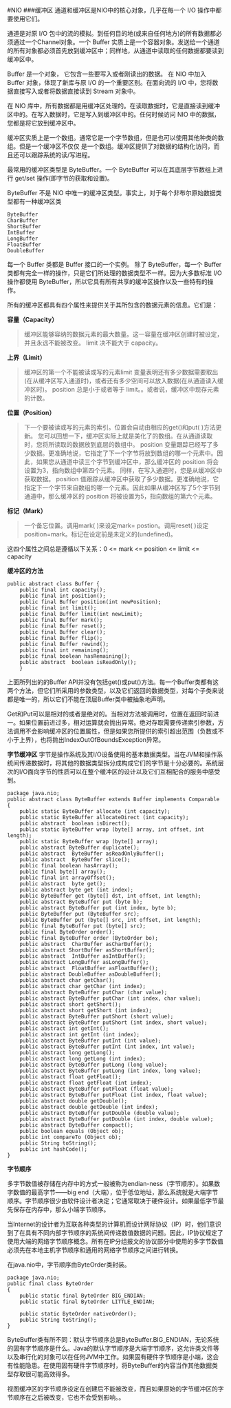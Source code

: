 #NIO
###缓冲区
通道和缓冲区是NIO中的核心对象，几乎在每一个 I/O 操作中都要使用它们。

通道是对原 I/O 包中的流的模拟。到任何目的地(或来自任何地方)的所有数据都必须通过一个Channel对象。一个 Buffer 实质上是一个容器对象。发送给一个通道的所有对象都必须首先放到缓冲区中；同样地，从通道中读取的任何数据都要读到缓冲区中。

Buffer 是一个对象， 它包含一些要写入或者刚读出的数据。 在 NIO 中加入 Buffer 对象，体现了新库与原 I/O 的一个重要区别。在面向流的 I/O 中，您将数据直接写入或者将数据直接读到 Stream 对象中。

在 NIO 库中，所有数据都是用缓冲区处理的。在读取数据时，它是直接读到缓冲区中的。在写入数据时，它是写入到缓冲区中的。任何时候访问 NIO 中的数据，您都是将它放到缓冲区中。

缓冲区实质上是一个数组。通常它是一个字节数组，但是也可以使用其他种类的数组。但是一个缓冲区不仅仅 是一个数组。缓冲区提供了对数据的结构化访问，而且还可以跟踪系统的读/写进程。

最常用的缓冲区类型是 ByteBuffer。一个 ByteBuffer 可以在其底层字节数组上进行 get/set 操作(即字节的获取和设置)。

ByteBuffer 不是 NIO 中唯一的缓冲区类型。事实上，对于每个非布尔原始数据类型都有一种缓冲区类

	ByteBuffer
	CharBuffer
	ShortBuffer
	IntBuffer
	LongBuffer
	FloatBuffer
	DoubleBuffer

每一个 Buffer 类都是 Buffer 接口的一个实例。 除了 ByteBuffer，每一个 Buffer 类都有完全一样的操作，只是它们所处理的数据类型不一样。因为大多数标准 I/O 操作都使用 ByteBuffer，所以它具有所有共享的缓冲区操作以及一些特有的操作。

所有的缓冲区都具有四个属性来提供关于其所包含的数据元素的信息。它们是：

**容量（Capacity）**

> 缓冲区能够容纳的数据元素的最大数量。这一容量在缓冲区创建时被设定，并且永远不能被改变。
> limit 决不能大于 capacity。

**上界（Limit）**

> 缓冲区的第一个不能被读或写的元素limit 变量表明还有多少数据需要取出(在从缓冲区写入通道时)，或者还有多少空间可以放入数据(在从通道读入缓冲区时)。
> position 总是小于或者等于 limit。。或者说，缓冲区中现存元素的计数。

**位置（Position）**

> 下一个要被读或写的元素的索引。位置会自动由相应的get()和put( )方法更新。
> 您可以回想一下，缓冲区实际上就是美化了的数组。在从通道读取时，您将所读取的数据放到底层的数组中。 position 变量跟踪已经写了多少数据。更准确地说，它指定了下一个字节将放到数组的哪一个元素中。因此，如果您从通道中读三个字节到缓冲区中，那么缓冲区的 position 将会设置为3，指向数组中第四个元素。
>同样，在写入通道时，您是从缓冲区中获取数据。 position 值跟踪从缓冲区中获取了多少数据。更准确地说，它指定下一个字节来自数组的哪一个元素。因此如果从缓冲区写了5个字节到通道中，那么缓冲区的 position 将被设置为5，指向数组的第六个元素。

**标记（Mark）**

> 一个备忘位置。调用mark( )来设定mark= postion。调用reset( )设定position=mark。标记在设定前是未定义的(undefined)。

这四个属性之间总是遵循以下关系：0 <= mark <= position <= limit <= capacity

**缓冲区的方法**

	public abstract class Buffer { 
		public final int capacity();
		public final int position();
		public final Buffer position(int newPosition);
		public final int limit();
		public final Buffer limit(int newLimit); 
		public final Buffer mark();
		public final Buffer reset();
		public final Buffer clear();
		public final Buffer flip();
		public final Buffer rewind();
		public final int remaining();
		public final boolean hasRemaining();
		public abstract  boolean isReadOnly(); 
	    }

上面所列出的的Buffer API并没有包括get()或put()方法。每一个Buffer类都有这两个方法，但它们所采用的参数类型，以及它们返回的数据类型，对每个子类来说都是唯一的，所以它们不能在顶层Buffer类中被抽象地声明。

Get和Put可以是相对的或者是绝对的。当相对方法被调用时，位置在返回时前进一。如果位置前进过多，相对运算就会抛出异常。绝对存取需要传递索引参数，方法调用不会影响缓冲区的位置属性，但是如果您所提供的索引超出范围（负数或不小于上界），也将抛出IndexOutOfBoundsException异常。

**字节缓冲区**
字节是操作系统及其I/O设备使用的基本数据类型。当在JVM和操作系统间传递数据时，将其他的数据类型拆分成构成它们的字节是十分必要的。系统层次的I/O面向字节的性质可以在整个缓冲区的设计以及它们互相配合的服务中感受到。

    package java.nio; 
    public abstract class ByteBuffer extends Buffer implements Comparable 
    { 
        public static ByteBuffer allocate (int capacity); 
        public static ByteBuffer allocateDirect (int capacity); 
        public abstract  boolean isDirect(); 
        public static ByteBuffer wrap (byte[] array, int offset, int length); 
        public static ByteBuffer wrap (byte[] array); 
        public abstract ByteBuffer duplicate(); 
        public abstract  ByteBuffer asReadOnlyBuffer(); 
        public abstract  ByteBuffer slice(); 
        public final boolean hasArray(); 
        public final byte[] array(); 
        public final int arrayOffset(); 
        public abstract  byte get(); 
        public abstract byte get (int index); 
        public ByteBuffer get (byte[] dst, int offset, int length); 
        public abstract ByteBuffer put (byte b); 
        public abstract ByteBuffer put (int index, byte b); 
        public ByteBuffer put (ByteBuffer src); 
        public ByteBuffer put (byte[] src, int offset, int length); 
        public final ByteBuffer put (byte[] src); 
        public final ByteOrder order(); 
        public final ByteBuffer order (ByteOrder bo); 
        public abstract  CharBuffer asCharBuffer(); 
        public abstract ShortBuffer asShortBuffer(); 
        public abstract  IntBuffer asIntBuffer(); 
        public abstract LongBuffer asLongBuffer(); 
        public abstract  FloatBuffer asFloatBuffer(); 
        public abstract DoubleBuffer asDoubleBuffer(); 
        public abstract char getChar(); 
        public abstract char getChar (int index); 
        public abstract ByteBuffer putChar (char value); 
        public abstract ByteBuffer putChar (int index, char value); 
        public abstract short getShort(); 
        public abstract short getShort (int index); 
        public abstract ByteBuffer putShort (short value); 
        public abstract ByteBuffer putShort (int index, short value); 
        public abstract int getInt(); 
        public abstract int getInt (int index); 
        public abstract ByteBuffer putInt (int value); 
        public abstract ByteBuffer putInt (int index, int value); 
        public abstract long getLong(); 
        public abstract long getLong (int index); 
        public abstract ByteBuffer putLong (long value); 
        public abstract ByteBuffer putLong (int index, long value); 
        public abstract float getFloat(); 
        public abstract float getFloat (int index); 
        public abstract ByteBuffer putFloat (float value); 
        public abstract ByteBuffer putFloat (int index, float value); 
        public abstract double getDouble(); 
        public abstract double getDouble (int index); 
        public abstract ByteBuffer putDouble (double value); 
        public abstract ByteBuffer putDouble (int index, double value); 
        public abstract ByteBuffer compact(); 
        public boolean equals (Object ob); 
        public int compareTo (Object ob);  
        public String toString(); 
        public int hashCode();
    }

**字节顺序**

多字节数值被存储在内存中的方式一般被称为endian-ness（字节顺序）。如果数字数值的最高字节——big end（大端），位于低位地址，那么系统就是大端字节顺序。字节顺序很少由软件设计者决定；它通常取决于硬件设计。如果最低字节最先保存在内存中，那么小端字节顺序。

当Internet的设计者为互联各种类型的计算机而设计网际协议（IP）时，他们意识到了在具有不同内部字节顺序的系统间传递数值数据的问题。因此，IP协议规定了使用大端的网络字节顺序概念。所有在IP分组报文的协议部分中使用的多字节数值必须先在本地主机字节顺序和通用的网络字节顺序之间进行转换。

在java.nio中，字节顺序由ByteOrder类封装。

    package java.nio; 
    public final class ByteOrder 
    { 
        public static final ByteOrder BIG_ENDIAN;
        public static final ByteOrder LITTLE_ENDIAN; 
        
        public static ByteOrder nativeOrder();
        public String toString();
    }

ByteBuffer类有所不同：默认字节顺序总是ByteBuffer.BIG_ENDIAN，无论系统的固有字节顺序是什么。Java的默认字节顺序是大端字节顺序，这允许类文件等以及串行化的对象可以在任何JVM中工作。如果固有硬件字节顺序是小端，这会有性能隐患。在使用固有硬件字节顺序时，将ByteBuffer的内容当作其他数据类型存取很可能高效得多。

视图缓冲区的字节顺序设定在创建后不能被改变，而且如果原始的字节缓冲区的字节顺序在之后被改变，它也不会受到影响。。

